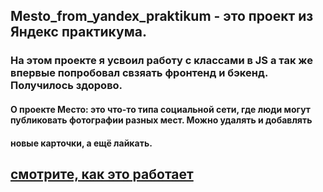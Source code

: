 ## Mesto_from_yandex_praktikum - это проект из Яндекс практикума. 
### На этом проекте я усвоил работу с классами в JS а так же впервые попробовал свзяать фронтенд и бэкенд. Получилось здорово.
#### О проекте Место: это что-то типа социальной сети, где люди могут публиковать фотографии разных мест. Можно удалять и добавлять 
#### новые карточки, а ещё лайкать.

## [смотрите, как это работает](https://muratbyazrov.github.io/Mesto_from_yandex_praktikum/)


